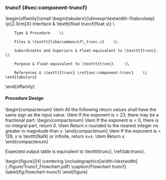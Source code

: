 ### truncf {#sec:component-truncf}

\begin{sffamily}\small
	\begin{tabularx}{\dimexpr\textwidth-1\tabcolsep}{p{2.3cm}X}
		Interface       & \texttt{float truncf(float x)} \\ 
		
		Type & Procedure    \\ 
		
		Files & \texttt{libm/common/sf\_trunc.c}    \\ 
		
		Subordinates and Superiors & Float-equivalent to \texttt{trunc}.    \\ 
		
		Purpose & Float-equivalent to \texttt{trunc}.    \\ 
		
		References & \texttt{trunc} \ref{sec:component-trunc}    \\ 
	\end{tabularx}
\end{sffamily}

#### Procedure Design

\begin{compactenum}
	\item All the following return values shall have the same sign as the input value.
	\item If the exponent is < 23, there may be a fractional part:
	\begin{compactenum}
		\item If the exponent is < 0, there is no integral part, return 0.
		\item Return x rounded to the nearest integer no greater in magnitude than x.
	\end{compactenum}
	\item If the exponent is = 128, x is \texttt{NaN} or infinite, return x+x.
	\item Return x.
\end{compactenum}

Expected output table is equivalent to \texttt{trunc}, \ref{tab:trunc}.

\begin{figure}[H]
	\centering
	\includegraphics[width=\textwidth]{./figure/Truncf_Flowchart.pdf}
	\caption{Flowchart truncf}
	\label{fig:flowchart-truncf}
\end{figure}